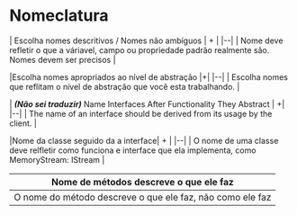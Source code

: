 # Nomeclatura

| Escolha nomes descritivos / Nomes não ambíguos | + |
|--|
| Nome deve refletir o que a váriavel, campo ou propriedade padrão realmente são. Nomes devem ser precisos |

|Escolha nomes apropriados ao nível de abstração |+|
|--|
| Escolha nomes que reflitam o nível de abstração que você esta trabalhando. |

| ***(Não sei traduzir)*** Name Interfaces After Functionality They Abstract | +|
|--|
| The name of an interface should be derived from its usage by the client. |

|Nome da classe seguido da a interface| + |
|--|
| O nome de uma classe deve relfletir como funciona e interface que ela implementa, como MemoryStream: IStream |

|Nome de métodos descreve o que ele faz |
|--|
| O nome do método descreve o que ele faz, não como ele faz |
